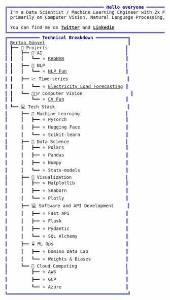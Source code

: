 <pre style="font-family:Menlo,'DejaVu Sans Mono',consolas,'Courier New',monospace"><span style="color: #000080; text-decoration-color: #000080">╔════════════════════════════════════ </span><span style="color: #000080; text-decoration-color: #000080; font-weight: bold">Hello everyone</span><span style="color: #000080; text-decoration-color: #000080"> ════════════════════════════════════╗</span>
<span style="color: #000080; text-decoration-color: #000080">║</span> I&#x27;m a Data Scientist / Machine Learning Engineer with 2x M.Sc. degrees. I have worked  <span style="color: #000080; text-decoration-color: #000080">║</span>
<span style="color: #000080; text-decoration-color: #000080">║</span> primarily on Computer Vision, Natural Language Processing, and Time-Series problems    <span style="color: #000080; text-decoration-color: #000080">║</span>
<span style="color: #000080; text-decoration-color: #000080">║</span>                                                                                        <span style="color: #000080; text-decoration-color: #000080">║</span>
<span style="color: #000080; text-decoration-color: #000080">║</span> You can find me on <span style="font-weight: bold"><a href="https://twitter.com/bertan_gunyel">Twitter</a></span> and <span style="font-weight: bold"><a href="https://www.linkedin.com/in/bertan-gunyel/">Linkedin</a></span>                                                <span style="color: #000080; text-decoration-color: #000080">║</span>
<span style="color: #000080; text-decoration-color: #000080">╚════════════════════════════════════════════════════════════════════════════════════════╝</span>
<span style="color: #000080; text-decoration-color: #000080">╔════════════ </span><span style="color: #000080; text-decoration-color: #000080; font-weight: bold">Technical Breakdown</span><span style="color: #000080; text-decoration-color: #000080"> ════════════╗</span>                                           
<span style="color: #000080; text-decoration-color: #000080">║</span> <a href="https://www.linkedin.com/in/bertan-gunyel/">Bertan Günyel</a>                               <span style="color: #000080; text-decoration-color: #000080">║</span>                                           
<span style="color: #000080; text-decoration-color: #000080">║</span> ┣━━ 📂 Projects                             <span style="color: #000080; text-decoration-color: #000080">║</span>                                           
<span style="color: #000080; text-decoration-color: #000080">║</span> ┃   ┣━━ 🤖 AI                               <span style="color: #000080; text-decoration-color: #000080">║</span>                                           
<span style="color: #000080; text-decoration-color: #000080">║</span> ┃   ┃   ┗━━ ⭐ <a href="https://github.com/bgunyel/ragnar">RAGNAR</a>                       <span style="color: #000080; text-decoration-color: #000080">║</span>                                           
<span style="color: #000080; text-decoration-color: #000080">║</span> ┃   ┣━━ 📝 NLP                              <span style="color: #000080; text-decoration-color: #000080">║</span>                                           
<span style="color: #000080; text-decoration-color: #000080">║</span> ┃   ┃   ┗━━ ⭐ <a href="https://github.com/bgunyel/nlp-fun">NLP Fun</a>                      <span style="color: #000080; text-decoration-color: #000080">║</span>                                           
<span style="color: #000080; text-decoration-color: #000080">║</span> ┃   ┣━━ 📈 Time-series                      <span style="color: #000080; text-decoration-color: #000080">║</span>                                           
<span style="color: #000080; text-decoration-color: #000080">║</span> ┃   ┃   ┗━━ ⭐ <a href="https://github.com/bgunyel/electricity-load-forecasting">Electricity Load Forecasting</a> <span style="color: #000080; text-decoration-color: #000080">║</span>                                           
<span style="color: #000080; text-decoration-color: #000080">║</span> ┃   ┗━━ 🕵🏻‍♂️ Computer Vision                  <span style="color: #000080; text-decoration-color: #000080">║</span>                                           
<span style="color: #000080; text-decoration-color: #000080">║</span> ┃       ┗━━ ⭐ <a href="https://github.com/bgunyel/cv-fun">CV Fun</a>                       <span style="color: #000080; text-decoration-color: #000080">║</span>                                           
<span style="color: #000080; text-decoration-color: #000080">║</span> ┗━━ 💻 Tech Stack                           <span style="color: #000080; text-decoration-color: #000080">║</span>                                           
<span style="color: #000080; text-decoration-color: #000080">║</span>     ┣━━ 🚀 Machine Learning                 <span style="color: #000080; text-decoration-color: #000080">║</span>                                           
<span style="color: #000080; text-decoration-color: #000080">║</span>     ┃   ┣━━ ⭐ PyTorch                      <span style="color: #000080; text-decoration-color: #000080">║</span>                                           
<span style="color: #000080; text-decoration-color: #000080">║</span>     ┃   ┣━━ ⭐ Hugging Face                 <span style="color: #000080; text-decoration-color: #000080">║</span>                                           
<span style="color: #000080; text-decoration-color: #000080">║</span>     ┃   ┗━━ ⭐ Scikit-learn                 <span style="color: #000080; text-decoration-color: #000080">║</span>                                           
<span style="color: #000080; text-decoration-color: #000080">║</span>     ┣━━ 🎯 Data Science                     <span style="color: #000080; text-decoration-color: #000080">║</span>                                           
<span style="color: #000080; text-decoration-color: #000080">║</span>     ┃   ┣━━ ⭐ Polars                       <span style="color: #000080; text-decoration-color: #000080">║</span>                                           
<span style="color: #000080; text-decoration-color: #000080">║</span>     ┃   ┣━━ ⭐ Pandas                       <span style="color: #000080; text-decoration-color: #000080">║</span>                                           
<span style="color: #000080; text-decoration-color: #000080">║</span>     ┃   ┣━━ ⭐ Numpy                        <span style="color: #000080; text-decoration-color: #000080">║</span>                                           
<span style="color: #000080; text-decoration-color: #000080">║</span>     ┃   ┗━━ ⭐ Stats-models                 <span style="color: #000080; text-decoration-color: #000080">║</span>                                           
<span style="color: #000080; text-decoration-color: #000080">║</span>     ┣━━ 🎨 Visualization                    <span style="color: #000080; text-decoration-color: #000080">║</span>                                           
<span style="color: #000080; text-decoration-color: #000080">║</span>     ┃   ┣━━ ⭐ Matplotlib                   <span style="color: #000080; text-decoration-color: #000080">║</span>                                           
<span style="color: #000080; text-decoration-color: #000080">║</span>     ┃   ┣━━ ⭐ Seaborn                      <span style="color: #000080; text-decoration-color: #000080">║</span>                                           
<span style="color: #000080; text-decoration-color: #000080">║</span>     ┃   ┗━━ ⭐ Plotly                       <span style="color: #000080; text-decoration-color: #000080">║</span>                                           
<span style="color: #000080; text-decoration-color: #000080">║</span>     ┣━━ 💻 Software and API Development     <span style="color: #000080; text-decoration-color: #000080">║</span>                                           
<span style="color: #000080; text-decoration-color: #000080">║</span>     ┃   ┣━━ ⭐ Fast API                     <span style="color: #000080; text-decoration-color: #000080">║</span>                                           
<span style="color: #000080; text-decoration-color: #000080">║</span>     ┃   ┣━━ ⭐ Flask                        <span style="color: #000080; text-decoration-color: #000080">║</span>                                           
<span style="color: #000080; text-decoration-color: #000080">║</span>     ┃   ┣━━ ⭐ Pydantic                     <span style="color: #000080; text-decoration-color: #000080">║</span>                                           
<span style="color: #000080; text-decoration-color: #000080">║</span>     ┃   ┗━━ ⭐ SQL Alchemy                  <span style="color: #000080; text-decoration-color: #000080">║</span>                                           
<span style="color: #000080; text-decoration-color: #000080">║</span>     ┣━━ ⌛ ML Ops                           <span style="color: #000080; text-decoration-color: #000080">║</span>                                           
<span style="color: #000080; text-decoration-color: #000080">║</span>     ┃   ┣━━ ⭐ Domino Data Lab              <span style="color: #000080; text-decoration-color: #000080">║</span>                                           
<span style="color: #000080; text-decoration-color: #000080">║</span>     ┃   ┗━━ ⭐ Weights &amp; Biases             <span style="color: #000080; text-decoration-color: #000080">║</span>                                           
<span style="color: #000080; text-decoration-color: #000080">║</span>     ┗━━ 🔮 Cloud Computing                  <span style="color: #000080; text-decoration-color: #000080">║</span>                                           
<span style="color: #000080; text-decoration-color: #000080">║</span>         ┣━━ ⭐ AWS                          <span style="color: #000080; text-decoration-color: #000080">║</span>                                           
<span style="color: #000080; text-decoration-color: #000080">║</span>         ┣━━ ⭐ GCP                          <span style="color: #000080; text-decoration-color: #000080">║</span>                                           
<span style="color: #000080; text-decoration-color: #000080">║</span>         ┗━━ ⭐ Azure                        <span style="color: #000080; text-decoration-color: #000080">║</span>                                           
<span style="color: #000080; text-decoration-color: #000080">╚═════════════════════════════════════════════╝</span>                                           
</pre>
